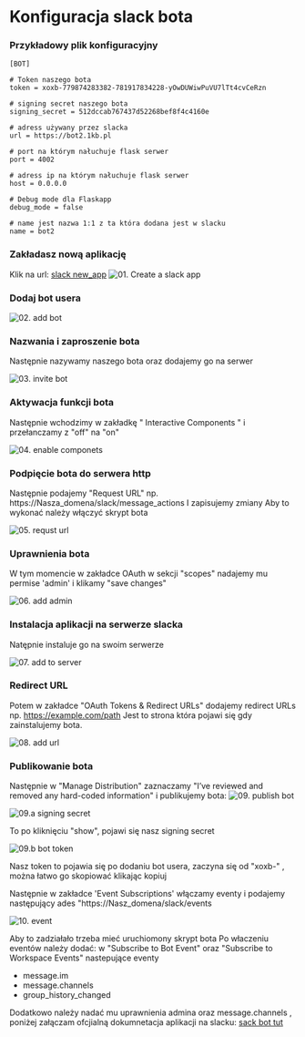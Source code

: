 # Konfiguracja slack bota

### Przykładowy plik konfiguracyjny

```
[BOT]

# Token naszego bota
token = xoxb-779874283382-781917834228-yOwDUWiwPuVU7lTt4cvCeRzn

# signing secret naszego bota
signing_secret = 512dccab767437d52268bef8f4c4160e

# adress używany przez slacka
url = https://bot2.1kb.pl

# port na którym nałuchuje flask serwer
port = 4002

# adress ip na którym nałuchuje flask serwer
host = 0.0.0.0

# Debug mode dla Flaskapp
debug_mode = false

# name jest nazwa 1:1 z ta która dodana jest w slacku
name = bot2
```

### Zakładasz nową aplikację

Klik na url: [slack new_app](https://api.slack.com/apps?new_app=1)
![01. Create a slack app](01-create-a-slack-app.png)

### Dodaj bot usera

![02. add bot](02-add-bot-user.png)

### Nazwania i zaproszenie bota

Następnie nazywamy naszego bota oraz dodajemy go na serwer

![03. invite bot](03-name-and-invite-bot.png)

### Aktywacja funkcji bota

Następnie wchodzimy w zakładkę " Interactive Components " i przełanczamy z "off" na "on"

![04. enable componets](04-enabling-c.png)

### Podpięcie bota do serwera http

Następnie podajemy "Request URL" np. https://Nasza_domena/slack/message_actions
I zapisujemy zmiany
Aby to wykonać należy włączyć skrypt bota

![05. requst url](05-add-rp-url.png)

### Uprawnienia bota

W tym momencie w zakładce OAuth w sekcji "scopes" nadajemy mu permise 'admin' i klikamy "save changes"

![06. add admin](06-admin-add.png)

### Instalacja aplikacji na serwerze slacka

Natępnie instaluje go na swoim serwerze

![07. add to server](07-add-to-server.png)

### Redirect URL

Potem w zakładce  "OAuth Tokens & Redirect URLs" dodajemy redirect URLs np. https://example.com/path
Jest to strona która pojawi się gdy zainstalujemy bota.

![08. add url](08-url-addd.png)

### Publikowanie bota

Następnie w "Manage Distribution" zaznaczamy "I’ve reviewed and removed any hard-coded information" i publikujemy bota:
![09. publish bot](09-publish-bot.png)

![09.a signing secret](Signing_secret.png)

To po kliknięciu "show", pojawi się nasz signing secret

![09.b bot token](Token.png)

Nasz token to pojawia się po dodaniu bot usera, zaczyna się od "xoxb-" , można łatwo go skopiować klikając kopiuj


Następnie w zakładce 'Event Subscriptions' włączamy eventy i podajemy następujący ades "https://Nasz_domena/slack/events

![10. event](12-event-url.png)

Aby to zadziałało trzeba mieć uruchiomony skrypt bota
Po właczeniu eventów należy dodać:
w "Subscribe to Bot Event" oraz "Subscribe to Workspace Events" nastepujące eventy

 * message.im
 * message.channels
 * group_history_changed

Dodatkowo należy nadać mu uprawnienia admina oraz message.channels , poniżej załączam ofcjialną dokumnetacja aplikacji na slacku:
[sack bot tut](https://github.com/slackapi/python-slackclient/tree/master/tutorial)